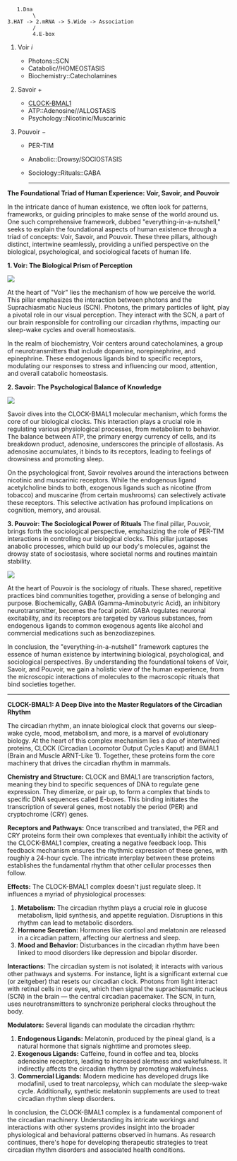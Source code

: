 ```
   1.Dna
        \
3.HAT -> 2.mRNA -> 5.Wide -> Association 
        /
        4.E-box
```


1. Voir $i$
   - Photons::SCN
   - Catabolic//HOMEOSTASIS
   - Biochemistry::Catecholamines
     
2. Savoir $+$
   - <a href="https://en.wikipedia.org/wiki/CLOCK#:~:text=CLOCK%20(from%20circadian%20locomotor%20output,and%20period%20of%20circadian%20rhythms">CLOCK-BMAL1</a>
   - ATP::Adenosine//ALLOSTASIS
   - Psychology::Nicotinic/Muscarinic
     
3. Pouvoir $-$
   - PER-TIM
   - Anabolic::Drowsy/SOCIOSTASIS
   - Sociology::Rituals::GABA
  
     ---

**The Foundational Triad of Human Experience: Voir, Savoir, and Pouvoir**

In the intricate dance of human existence, we often look for patterns, frameworks, or guiding principles to make sense of the world around us. One such comprehensive framework, dubbed "everything-in-a-nutshell," seeks to explain the foundational aspects of human existence through a triad of concepts: Voir, Savoir, and Pouvoir. These three pillars, although distinct, intertwine seamlessly, providing a unified perspective on the biological, psychological, and sociological facets of human life.

**1. Voir: The Biological Prism of Perception**

![](1.voir.png)

At the heart of "Voir" lies the mechanism of how we perceive the world. This pillar emphasizes the interaction between photons and the Suprachiasmatic Nucleus (SCN). Photons, the primary particles of light, play a pivotal role in our visual perception. They interact with the SCN, a part of our brain responsible for controlling our circadian rhythms, impacting our sleep-wake cycles and overall homeostasis.

In the realm of biochemistry, Voir centers around catecholamines, a group of neurotransmitters that include dopamine, norepinephrine, and epinephrine. These endogenous ligands bind to specific receptors, modulating our responses to stress and influencing our mood, attention, and overall catabolic homeostasis.

**2. Savoir: The Psychological Balance of Knowledge**

![](2.savoir.png)

Savoir dives into the CLOCK-BMAL1 molecular mechanism, which forms the core of our biological clocks. This interaction plays a crucial role in regulating various physiological processes, from metabolism to behavior. The balance between ATP, the primary energy currency of cells, and its breakdown product, adenosine, underscores the principle of allostasis. As adenosine accumulates, it binds to its receptors, leading to feelings of drowsiness and promoting sleep.

On the psychological front, Savoir revolves around the interactions between nicotinic and muscarinic receptors. While the endogenous ligand acetylcholine binds to both, exogenous ligands such as nicotine (from tobacco) and muscarine (from certain mushrooms) can selectively activate these receptors. This selective activation has profound implications on cognition, memory, and arousal.

**3. Pouvoir: The Sociological Power of Rituals**
The final pillar, Pouvoir, brings forth the sociological perspective, emphasizing the role of PER-TIM interactions in controlling our biological clocks. This pillar juxtaposes anabolic processes, which build up our body's molecules, against the drowsy state of sociostasis, where societal norms and routines maintain stability.

![](3.pouvoir.png)

At the heart of Pouvoir is the sociology of rituals. These shared, repetitive practices bind communities together, providing a sense of belonging and purpose. Biochemically, GABA (Gamma-Aminobutyric Acid), an inhibitory neurotransmitter, becomes the focal point. GABA regulates neuronal excitability, and its receptors are targeted by various substances, from endogenous ligands to common exogenous agents like alcohol and commercial medications such as benzodiazepines.

In conclusion, the "everything-in-a-nutshell" framework captures the essence of human existence by intertwining biological, psychological, and sociological perspectives. By understanding the foundational tokens of Voir, Savoir, and Pouvoir, we gain a holistic view of the human experience, from the microscopic interactions of molecules to the macroscopic rituals that bind societies together.


---

**CLOCK-BMAL1: A Deep Dive into the Master Regulators of the Circadian Rhythm**

The circadian rhythm, an innate biological clock that governs our sleep-wake cycle, mood, metabolism, and more, is a marvel of evolutionary biology. At the heart of this complex mechanism lies a duo of intertwined proteins, CLOCK (Circadian Locomotor Output Cycles Kaput) and BMAL1 (Brain and Muscle ARNT-Like 1). Together, these proteins form the core machinery that drives the circadian rhythm in mammals.

**Chemistry and Structure:**
CLOCK and BMAL1 are transcription factors, meaning they bind to specific sequences of DNA to regulate gene expression. They dimerize, or pair up, to form a complex that binds to specific DNA sequences called E-boxes. This binding initiates the transcription of several genes, most notably the period (PER) and cryptochrome (CRY) genes.

**Receptors and Pathways:**
Once transcribed and translated, the PER and CRY proteins form their own complexes that eventually inhibit the activity of the CLOCK-BMAL1 complex, creating a negative feedback loop. This feedback mechanism ensures the rhythmic expression of these genes, with roughly a 24-hour cycle. The intricate interplay between these proteins establishes the fundamental rhythm that other cellular processes then follow.

**Effects:**
The CLOCK-BMAL1 complex doesn't just regulate sleep. It influences a myriad of physiological processes:

1. **Metabolism:** The circadian rhythm plays a crucial role in glucose metabolism, lipid synthesis, and appetite regulation. Disruptions in this rhythm can lead to metabolic disorders.
2. **Hormone Secretion:** Hormones like cortisol and melatonin are released in a circadian pattern, affecting our alertness and sleep.
3. **Mood and Behavior:** Disturbances in the circadian rhythm have been linked to mood disorders like depression and bipolar disorder.

**Interactions:**
The circadian system is not isolated; it interacts with various other pathways and systems. For instance, light is a significant external cue (or zeitgeber) that resets our circadian clock. Photons from light interact with retinal cells in our eyes, which then signal the suprachiasmatic nucleus (SCN) in the brain — the central circadian pacemaker. The SCN, in turn, uses neurotransmitters to synchronize peripheral clocks throughout the body.

**Modulators:**
Several ligands can modulate the circadian rhythm:

1. **Endogenous Ligands:** Melatonin, produced by the pineal gland, is a natural hormone that signals nighttime and promotes sleep. 
2. **Exogenous Ligands:** Caffeine, found in coffee and tea, blocks adenosine receptors, leading to increased alertness and wakefulness. It indirectly affects the circadian rhythm by promoting wakefulness.
3. **Commercial Ligands:** Modern medicine has developed drugs like modafinil, used to treat narcolepsy, which can modulate the sleep-wake cycle. Additionally, synthetic melatonin supplements are used to treat circadian rhythm sleep disorders.

In conclusion, the CLOCK-BMAL1 complex is a fundamental component of the circadian machinery. Understanding its intricate workings and interactions with other systems provides insight into the broader physiological and behavioral patterns observed in humans. As research continues, there's hope for developing therapeutic strategies to treat circadian rhythm disorders and associated health conditions.
